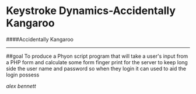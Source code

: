 # Keystroke Dynamics-Accidentally Kangaroo
####Accidentally Kangaroo
****

##goal
To produce a Phyon script program that will take a user's input from a PHP form and calculate some form finger print for the server to keep long side the user name and password so when they login it can used to aid the login possess  

_alex bennett_